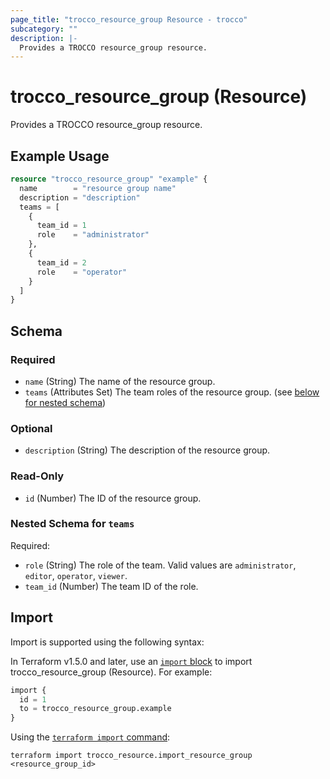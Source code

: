 ```yaml
---
page_title: "trocco_resource_group Resource - trocco"
subcategory: ""
description: |-
  Provides a TROCCO resource_group resource.
---
```


# trocco_resource_group (Resource)

Provides a TROCCO resource_group resource.

## Example Usage

```terraform
resource "trocco_resource_group" "example" {
  name        = "resource group name"
  description = "description"
  teams = [
    {
      team_id = 1
      role    = "administrator"
    },
    {
      team_id = 2
      role    = "operator"
    }
  ]
}
```

<!-- schema generated by tfplugindocs -->
## Schema

### Required

- `name` (String) The name of the resource group.
- `teams` (Attributes Set) The team roles of the resource group. (see [below for nested schema](#nestedatt--teams))

### Optional

- `description` (String) The description of the resource group.

### Read-Only

- `id` (Number) The ID of the resource group.

<a id="nestedatt--teams"></a>
### Nested Schema for `teams`

Required:

- `role` (String) The role of the team. Valid values are `administrator`, `editor`, `operator`, `viewer`.
- `team_id` (Number) The team ID of the role.




## Import

Import is supported using the following syntax:

In Terraform v1.5.0 and later, use an [`import` block](https://developer.hashicorp.com/terraform/language/import) to import trocco_resource_group (Resource). For example:

```terraform
import {
  id = 1
  to = trocco_resource_group.example
}
```

Using the [`terraform import` command](https://developer.hashicorp.com/terraform/cli/commands/import):

```shell
terraform import trocco_resource.import_resource_group <resource_group_id>
```

